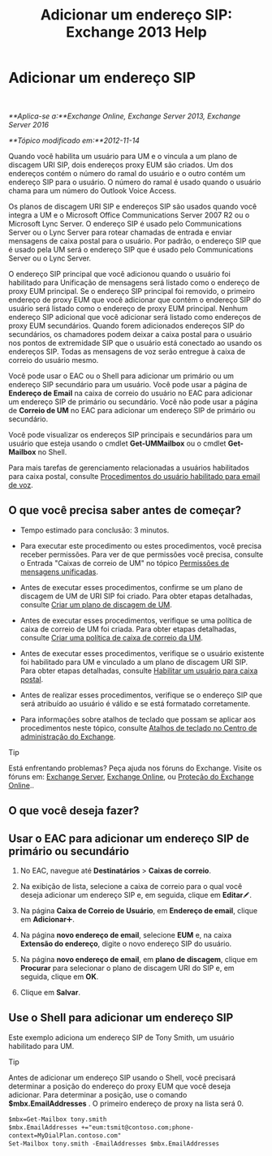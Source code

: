 ﻿---
title: 'Adicionar um endereço SIP: Exchange 2013 Help'
TOCTitle: Adicionar um endereço SIP
ms:assetid: 40295bcf-c62b-4f26-95ca-a8c4bd210fb3
ms:mtpsurl: https://technet.microsoft.com/pt-br/library/JJ662760(v=EXCHG.150)
ms:contentKeyID: 50556187
ms.date: 05/22/2018
mtps_version: v=EXCHG.150
ms.translationtype: MT
---

# Adicionar um endereço SIP

 

_**Aplica-se a:**Exchange Online, Exchange Server 2013, Exchange Server 2016_

_**Tópico modificado em:**2012-11-14_

Quando você habilita um usuário para UM e o vincula a um plano de discagem URI SIP, dois endereços proxy EUM são criados. Um dos endereços contém o número do ramal do usuário e o outro contém um endereço SIP para o usuário. O número do ramal é usado quando o usuário chama para um número do Outlook Voice Access.

Os planos de discagem URI SIP e endereços SIP são usados quando você integra a UM e o Microsoft Office Communications Server 2007 R2 ou o Microsoft Lync Server. O endereço SIP é usado pelo Communications Server ou o Lync Server para rotear chamadas de entrada e enviar mensagens de caixa postal para o usuário. Por padrão, o endereço SIP que é usado pela UM será o endereço SIP que é usado pelo Communications Server ou o Lync Server.

O endereço SIP principal que você adicionou quando o usuário foi habilitado para Unificação de mensagens será listado como o endereço de proxy EUM principal. Se o endereço SIP principal foi removido, o primeiro endereço de proxy EUM que você adicionar que contém o endereço SIP do usuário será listado como o endereço de proxy EUM principal. Nenhum endereço SIP adicional que você adicionar será listado como endereços de proxy EUM secundários. Quando forem adicionados endereços SIP do secundários, os chamadores podem deixar a caixa postal para o usuário nos pontos de extremidade SIP que o usuário está conectado ao usando os endereços SIP. Todas as mensagens de voz serão entregue à caixa de correio do usuário mesmo.

Você pode usar o EAC ou o Shell para adicionar um primário ou um endereço SIP secundário para um usuário. Você pode usar a página de **Endereço de Email** na caixa de correio do usuário no EAC para adicionar um endereço SIP de primário ou secundário. Você não pode usar a página de **Correio de UM** no EAC para adicionar um endereço SIP de primário ou secundário.

Você pode visualizar os endereços SIP principais e secundários para um usuário que esteja usando o cmdlet **Get-UMMailbox** ou o cmdlet **Get-Mailbox** no Shell.

Para mais tarefas de gerenciamento relacionadas a usuários habilitados para caixa postal, consulte [Procedimentos do usuário habilitado para email de voz](voice-mail-enabled-user-procedures-exchange-2013-help.md).

## O que você precisa saber antes de começar?

  - Tempo estimado para conclusão: 3 minutos.

  - Para executar este procedimento ou estes procedimentos, você precisa receber permissões. Para ver de que permissões você precisa, consulte o Entrada "Caixas de correio de UM" no tópico [Permissões de mensagens unificadas](unified-messaging-permissions-exchange-2013-help.md).

  - Antes de executar esses procedimentos, confirme se um plano de discagem de UM de URI SIP foi criado. Para obter etapas detalhadas, consulte [Criar um plano de discagem de UM](create-a-um-dial-plan-exchange-2013-help.md).

  - Antes de executar esses procedimentos, verifique se uma política de caixa de correio de UM foi criada. Para obter etapas detalhadas, consulte [Criar uma política de caixa de correio da UM](create-a-um-mailbox-policy-exchange-2013-help.md).

  - Antes de executar esses procedimentos, verifique se o usuário existente foi habilitado para UM e vinculado a um plano de discagem URI SIP. Para obter etapas detalhadas, consulte [Habilitar um usuário para caixa postal](enable-a-user-for-voice-mail-exchange-2013-help.md).

  - Antes de realizar esses procedimentos, verifique se o endereço SIP que será atribuído ao usuário é válido e se está formatado corretamente.

  - Para informações sobre atalhos de teclado que possam se aplicar aos procedimentos neste tópico, consulte [Atalhos de teclado no Centro de administração do Exchange](keyboard-shortcuts-in-the-exchange-admin-center-exchange-online-protection-help.md).


> [!TIP]
> Está enfrentando problemas? Peça ajuda nos fóruns do Exchange. Visite os fóruns em: <A href="https://go.microsoft.com/fwlink/p/?linkid=60612">Exchange Server</A>, <A href="https://go.microsoft.com/fwlink/p/?linkid=267542">Exchange Online</A>, ou <A href="https://go.microsoft.com/fwlink/p/?linkid=285351">Proteção do Exchange Online</A>..



## O que você deseja fazer?

## Usar o EAC para adicionar um endereço SIP de primário ou secundário

1.  No EAC, navegue até **Destinatários** \> **Caixas de correio**.

2.  Na exibição de lista, selecione a caixa de correio para o qual você deseja adicionar um endereço SIP e, em seguida, clique em **Editar**![Ícone de edição](images/JJ218640.6f53ccb2-1f13-4c02-bea0-30690e6ea71d(EXCHG.150).gif "Ícone de edição").

3.  Na página **Caixa de Correio de Usuário**, em **Endereço de email**, clique em **Adicionar**![Ícone Adicionar](images/JJ218640.c1e75329-d6d7-4073-a27d-498590bbb558(EXCHG.150).gif "Ícone Adicionar").

4.  Na página **novo endereço de email**, selecione **EUM** e, na caixa **Extensão do endereço**, digite o novo endereço SIP do usuário.

5.  Na página **novo endereço de email**, em **plano de discagem**, clique em **Procurar** para selecionar o plano de discagem URI do SIP e, em seguida, clique em **OK**.

6.  Clique em **Salvar**.

## Use o Shell para adicionar um endereço SIP

Este exemplo adiciona um endereço SIP de Tony Smith, um usuário habilitado para UM.


> [!TIP]
> Antes de adicionar um endereço SIP usando o Shell, você precisará determinar a posição do endereço do proxy EUM que você deseja adicionar. Para determinar a posição, use o comando <STRONG>$mbx.EmailAddresses</STRONG> . O primeiro endereço de proxy na lista será 0.



    $mbx=Get-Mailbox tony.smith
    $mbx.EmailAddresses +="eum:tsmit@contoso.com;phone-context=MyDialPlan.contoso.com"
    Set-Mailbox tony.smith -EmailAddresses $mbx.EmailAddresses


